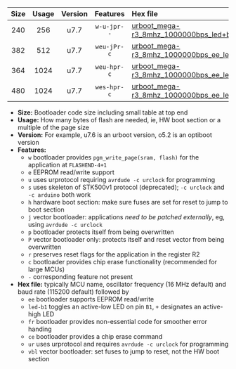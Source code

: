 |Size|Usage|Version|Features|Hex file|
|:-:|:-:|:-:|:-:|:--|
|240|256|u7.7|`w-u-jpr--`|[urboot_mega-r3_8mhz_1000000bps_led+b7_ur_vbl.hex](https://raw.githubusercontent.com/stefanrueger/urboot.hex/main/boards/mega-r3/fcpu_8mhz/1000000_bps/urboot_mega-r3_8mhz_1000000bps_led+b7_ur_vbl.hex)|
|382|512|u7.7|`weu-jPr-c`|[urboot_mega-r3_8mhz_1000000bps_ee_led+b7_fr_ce_ur_vbl.hex](https://raw.githubusercontent.com/stefanrueger/urboot.hex/main/boards/mega-r3/fcpu_8mhz/1000000_bps/urboot_mega-r3_8mhz_1000000bps_ee_led+b7_fr_ce_ur_vbl.hex)|
|364|1024|u7.7|`weu-hpr-c`|[urboot_mega-r3_8mhz_1000000bps_ee_led+b7_fr_ce_ur.hex](https://raw.githubusercontent.com/stefanrueger/urboot.hex/main/boards/mega-r3/fcpu_8mhz/1000000_bps/urboot_mega-r3_8mhz_1000000bps_ee_led+b7_fr_ce_ur.hex)|
|480|1024|u7.7|`wes-hpr-c`|[urboot_mega-r3_8mhz_1000000bps_ee_led+b7_fr_ce.hex](https://raw.githubusercontent.com/stefanrueger/urboot.hex/main/boards/mega-r3/fcpu_8mhz/1000000_bps/urboot_mega-r3_8mhz_1000000bps_ee_led+b7_fr_ce.hex)|

- **Size:** Bootloader code size including small table at top end
- **Usage:** How many bytes of flash are needed, ie, HW boot section or a multiple of the page size
- **Version:** For example, u7.6 is an urboot version, o5.2 is an optiboot version
- **Features:**
  + `w` bootloader provides `pgm_write_page(sram, flash)` for the application at `FLASHEND-4+1`
  + `e` EEPROM read/write support
  + `u` uses urprotocol requiring `avrdude -c urclock` for programming
  + `s` uses skeleton of STK500v1 protocol (deprecated); `-c urclock` and `-c arduino` both work
  + `h` hardware boot section: make sure fuses are set for reset to jump to boot section
  + `j` vector bootloader: applications *need to be patched externally*, eg, using `avrdude -c urclock`
  + `p` bootloader protects itself from being overwritten
  + `P` vector bootloader only: protects itself and reset vector from being overwritten
  + `r` preserves reset flags for the application in the register R2
  + `c` bootloader provides chip erase functionality (recommended for large MCUs)
  + `-` corresponding feature not present
- **Hex file:** typically MCU name, oscillator frequency (16 MHz default) and baud rate (115200 default) followed by
  + `ee` bootloader supports EEPROM read/write
  + `led-b1` toggles an active-low LED on pin `B1`, `+` designates an active-high LED
  + `fr` bootloader provides non-essential code for smoother error handing
  + `ce` bootloader provides a chip erase command
  + `ur` uses urprotocol and requires `avrdude -c urclock` for programming
  + `vbl` vector bootloader: set fuses to jump to reset, not the HW boot section

